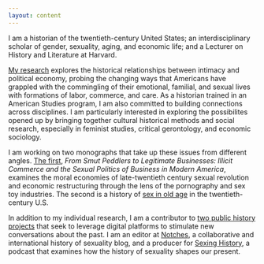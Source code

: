 ```yaml
---
layout: content
---
```

I am a historian of the twentieth-century United States; an interdisciplinary scholar of gender, sexuality, aging, and economic life; and a Lecturer on History and Literature at Harvard.

[My research](/research) explores the historical relationships between intimacy and political economy, probing the changing ways that Americans have grappled with the commingling of their emotional, familial, and sexual lives with formations of labor, commerce, and care. As a historian trained in an American Studies program, I am also committed to building connections across disciplines. I am particularly interested in exploring the possibilites opened up by bringing together cultural historical methods and social research, especially in feminist studies, critical gerontology, and economic sociology.

I am working on two monographs that take up these issues from different angles. [The first](/research), *From Smut Peddlers to Legitimate Businesses: Illicit Commerce and the Sexual Politics of Business in Modern America*, examines the moral economies of late-twentieth century sexual revolution and economic restructuring through the lens of the pornography and sex toy industries. The second is a history of [sex in old age](/research) in the twentieth-century U.S.

In addition to my individual research, I am a contributor to [two public history projects](/public_history) that seek to leverage digital platforms to stimulate new conversations about the past. I am an editor at [Notches](http://notchesblog.com), a collaborative and international history of sexuality blog, and a producer for [Sexing History](sexinghistory.com), a podcast that examines how the history of sexuality shapes our present.
